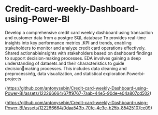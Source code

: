 # Credit-card-weekly-Dashboard-using-Power-BI

Develop a comprehensive credit card weekly dashboard using transaction and customer data from a postgre SQL database
To provides real-time insights into key performance metrics ,KPI and trends,
enabling stakeholders to monitor and analyze credit card operations effectively. 
Shared actionableinsights with stakeholders based on dashboard findings to support decision-making processes.
EDA involves gaining a deep understanding of datasets and their characteristics to guide decisionmaking processes.
This includes data cleaning and preprocessin!g, data visualization, and
statistical exploration.Powerbi-projects

(https://github.com/antonysebin/Credit-card-weekly-Dashboard-using-Power-BI/assets/122266664/67ff9767-7aab-44e5-90de-e04a807cd502)

(https://github.com/antonysebin/Credit-card-weekly-Dashboard-using-Power-BI/assets/122266664/0daa543b-70fc-4e3e-b25b-85425107ce09)
